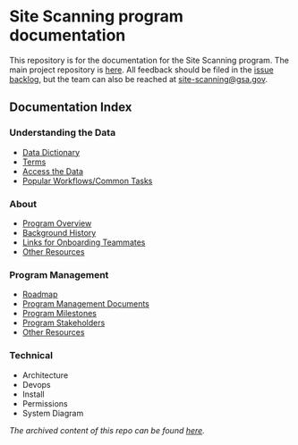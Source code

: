 # Site Scanning program documentation

This repository is for the documentation for the Site Scanning program.  The main project repository is [here](https://github.com/GSA/site-scanning).  All feedback should be filed in the [issue backlog](https://github.com/GSA/site-scanning/issues), but the team can also be reached at site-scanning@gsa.gov.


## Documentation Index 

### Understanding the Data
* [Data Dictionary](/data/Site_Scanning_Data_Dictionary.csv)
* [Terms](/pages/terms.md)
* [Access the Data](https://digital.gov/guides/site-scanning/data/)
* [Popular Workflows/Common Tasks](https://github.com/18F/site-scanning-documentation/blob/main/pages/workflows.md)

### About 

* [Program Overview](/about/about-the-program.md)
* [Background History](/about/project-management/project-history.md)
* [Links for Onboarding Teammates](/about/project-management/onboarding-links.md)
* [Other Resources](https://github.com/18F/site-scanning-documentation/tree/main/about)

### Program Management
* [Roadmap](/about/project-management/roadmap.md)
* [Program Management Documents](/about/project-management) 
* [Program Milestones](/about/project-management/project-milestones-version-history.md)
* [Program Stakeholders](/about/project-management/stakeholders.md)
* [Other Resources](https://github.com/18F/site-scanning-documentation/tree/main/about/project-management)

### Technical 

* Architecture
* Devops
* Install
* Permissions
* System Diagram
  
  
_The archived content of this repo can be found [here](https://github.com/18F/site-scanning-documentation/tree/main/about/version-1-archive)._
  
